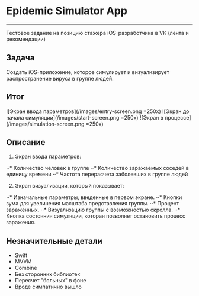 #  Epidemic Simulator App
---

Тестовое задание на позицию стажера iOS-разработчика в VK (лента и рекомендации)

## Задача

Создать iOS-приложение, которое симулирует и визуализирует распространение вируса в группе людей.

## Итог

![Экран ввода параметров](/images/entry-screen.png =250x)
![Экран до начала симуляции](/images/start-screen.png =250x)
![Экран в процессе](/images/simulation-screen.png =250x)

## Описание

1. Экран ввода параметров:

⋅⋅* Количество человек в группе 
⋅⋅* Количество заражаемых соседей в единицу времени
⋅⋅* Частота перерасчета заболевших в группе людей

2. Экран визуализации, который показывает:

⋅⋅* Изначальные параметры, введенные в первом экране.
⋅⋅* Кнопки зума для увеличения масштаба представления группы.
⋅⋅* Процент зараженных.
⋅⋅* Визуализацию группы с возможностью скролла.
⋅⋅* Кнопка состояния симуляции, которая позволяет остановить процесс заражения.

## Незначительные детали 

* Swift
* MVVM
* Combine
* Без сторонних библиотек
* Пересчет "больных" в фоне 
* Вроде симпатично вышло
